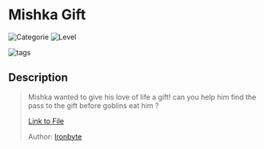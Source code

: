 # Mishka Gift
![Categorie](https://img.shields.io/badge/Category-Reversing%20Engineering-red?style=for-the-badge) ![Level](https://img.shields.io/badge/Difficulty-Medium-green?style=for-the-badge)

![tags](https://img.shields.io/badge/Tag-IDA-blue)

## Description
> Mishka wanted to give his love of life a gift! can you help him find the pass to the gift before goblins eat him ? 
> 
> [Link to File](./mishka)
>
>
> Author: [Ironbyte](https://ironbyte.me/)
